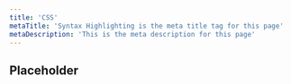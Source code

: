 ```yaml
---
title: 'CSS'
metaTitle: 'Syntax Highlighting is the meta title tag for this page'
metaDescription: 'This is the meta description for this page'
---
```


## Placeholder
